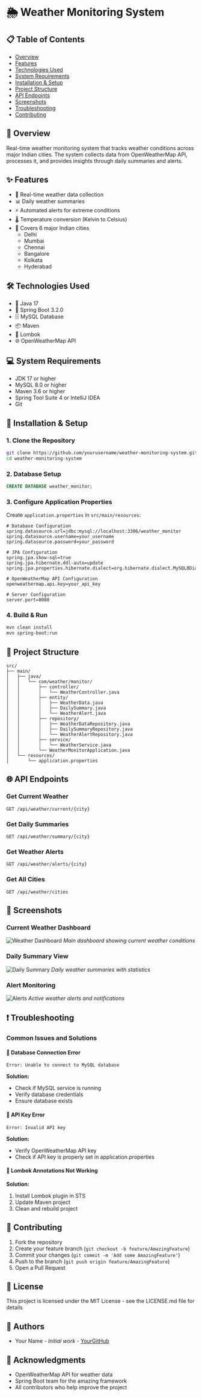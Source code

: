 # 🌦️ Weather Monitoring System 

## 📋 Table of Contents
- [Overview](#overview)
- [Features](#features)
- [Technologies Used](#technologies-used)
- [System Requirements](#system-requirements)
- [Installation & Setup](#installation--setup)
- [Project Structure](#project-structure)
- [API Endpoints](#api-endpoints)
- [Screenshots](#screenshots)
- [Troubleshooting](#troubleshooting)
- [Contributing](#contributing)

## 🎯 Overview
Real-time weather monitoring system that tracks weather conditions across major Indian cities. The system collects data from OpenWeatherMap API, processes it, and provides insights through daily summaries and alerts.

## ✨ Features
- 🔄 Real-time weather data collection
- 📊 Daily weather summaries
- ⚡ Automated alerts for extreme conditions
- 🌡️ Temperature conversion (Kelvin to Celsius)
- 📍 Covers 6 major Indian cities
  - Delhi
  - Mumbai
  - Chennai
  - Bangalore
  - Kolkata
  - Hyderabad

## 🛠️ Technologies Used
- 🎯 Java 17
- 🍃 Spring Boot 3.2.0
- 🗄️ MySQL Database
- 📦 Maven
- 🔧 Lombok
- 🌐 OpenWeatherMap API

## 💻 System Requirements
- JDK 17 or higher
- MySQL 8.0 or higher
- Maven 3.6 or higher
- Spring Tool Suite 4 or IntelliJ IDEA
- Git

## 🚀 Installation & Setup

### 1. Clone the Repository
```bash
git clone https://github.com/yourusername/weather-monitoring-system.git
cd weather-monitoring-system
```

### 2. Database Setup
```sql
CREATE DATABASE weather_monitor;
```

### 3. Configure Application Properties
Create `application.properties` in `src/main/resources`:
```properties
# Database Configuration
spring.datasource.url=jdbc:mysql://localhost:3306/weather_monitor
spring.datasource.username=your_username
spring.datasource.password=your_password

# JPA Configuration
spring.jpa.show-sql=true
spring.jpa.hibernate.ddl-auto=update
spring.jpa.properties.hibernate.dialect=org.hibernate.dialect.MySQL8Dialect

# OpenWeatherMap API Configuration
openweathermap.api.key=your_api_key

# Server Configuration
server.port=8080
```

### 4. Build & Run
```bash
mvn clean install
mvn spring-boot:run
```

## 📁 Project Structure
```
src/
├── main/
│   ├── java/
│   │   └── com/weather/monitor/
│   │       ├── controller/
│   │       │   └── WeatherController.java
│   │       ├── entity/
│   │       │   ├── WeatherData.java
│   │       │   ├── DailySummary.java
│   │       │   └── WeatherAlert.java
│   │       ├── repository/
│   │       │   ├── WeatherDataRepository.java
│   │       │   ├── DailySummaryRepository.java
│   │       │   └── WeatherAlertRepository.java
│   │       ├── service/
│   │       │   └── WeatherService.java
│   │       └── WeatherMonitorApplication.java
│   └── resources/
│       └── application.properties
```

## 🌐 API Endpoints

### Get Current Weather
```http
GET /api/weather/current/{city}
```

### Get Daily Summaries
```http
GET /api/weather/summary/{city}
```

### Get Weather Alerts
```http
GET /api/weather/alerts/{city}
```

### Get All Cities
```http
GET /api/weather/cities
```

## 📸 Screenshots

### Current Weather Dashboard
![Weather Dashboard](screenshot_placeholder.png)
*Main dashboard showing current weather conditions*

### Daily Summary View
![Daily Summary](screenshot_placeholder.png)
*Daily weather summaries with statistics*

### Alert Monitoring
![Alerts](screenshot_placeholder.png)
*Active weather alerts and notifications*

## ❗ Troubleshooting

### Common Issues and Solutions

#### 🔴 Database Connection Error
```
Error: Unable to connect to MySQL database
```
**Solution:**
- Check if MySQL service is running
- Verify database credentials
- Ensure database exists

#### 🔴 API Key Error
```
Error: Invalid API key
```
**Solution:**
- Verify OpenWeatherMap API key
- Check if API key is properly set in application.properties

#### 🔴 Lombok Annotations Not Working
**Solution:**
1. Install Lombok plugin in STS
2. Update Maven project
3. Clean and rebuild project

## 🤝 Contributing
1. Fork the repository
2. Create your feature branch (`git checkout -b feature/AmazingFeature`)
3. Commit your changes (`git commit -m 'Add some AmazingFeature'`)
4. Push to the branch (`git push origin feature/AmazingFeature`)
5. Open a Pull Request

## 📄 License
This project is licensed under the MIT License - see the LICENSE.md file for details

## 👥 Authors
- Your Name - *Initial work* - [YourGitHub](https://github.com/yourusername)

## 🙏 Acknowledgments
- OpenWeatherMap API for weather data
- Spring Boot team for the amazing framework
- All contributors who help improve the project
